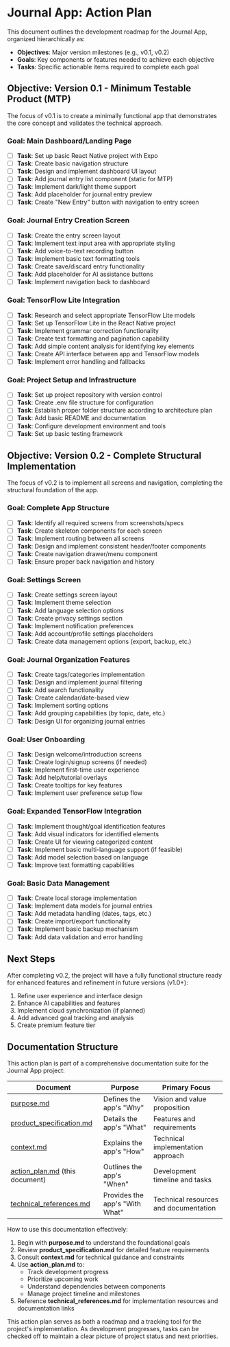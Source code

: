 # Journal App: Action Plan

This document outlines the development roadmap for the Journal App, organized hierarchically as:
- **Objectives**: Major version milestones (e.g., v0.1, v0.2)
- **Goals**: Key components or features needed to achieve each objective
- **Tasks**: Specific actionable items required to complete each goal

## Objective: Version 0.1 - Minimum Testable Product (MTP)

The focus of v0.1 is to create a minimally functional app that demonstrates the core concept and validates the technical approach.

### Goal: Main Dashboard/Landing Page
- [ ] **Task**: Set up basic React Native project with Expo
- [ ] **Task**: Create basic navigation structure
- [ ] **Task**: Design and implement dashboard UI layout
- [ ] **Task**: Add journal entry list component (static for MTP)
- [ ] **Task**: Implement dark/light theme support
- [ ] **Task**: Add placeholder for journal entry preview
- [ ] **Task**: Create "New Entry" button with navigation to entry screen

### Goal: Journal Entry Creation Screen
- [ ] **Task**: Create the entry screen layout
- [ ] **Task**: Implement text input area with appropriate styling
- [ ] **Task**: Add voice-to-text recording button
- [ ] **Task**: Implement basic text formatting tools
- [ ] **Task**: Create save/discard entry functionality
- [ ] **Task**: Add placeholder for AI assistance buttons
- [ ] **Task**: Implement navigation back to dashboard

### Goal: TensorFlow Lite Integration
- [ ] **Task**: Research and select appropriate TensorFlow Lite models
- [ ] **Task**: Set up TensorFlow Lite in the React Native project
- [ ] **Task**: Implement grammar correction functionality
- [ ] **Task**: Create text formatting and pagination capability
- [ ] **Task**: Add simple content analysis for identifying key elements
- [ ] **Task**: Create API interface between app and TensorFlow models
- [ ] **Task**: Implement error handling and fallbacks

### Goal: Project Setup and Infrastructure
- [ ] **Task**: Set up project repository with version control
- [ ] **Task**: Create .env file structure for configuration
- [ ] **Task**: Establish proper folder structure according to architecture plan
- [ ] **Task**: Add basic README and documentation
- [ ] **Task**: Configure development environment and tools
- [ ] **Task**: Set up basic testing framework

## Objective: Version 0.2 - Complete Structural Implementation

The focus of v0.2 is to implement all screens and navigation, completing the structural foundation of the app.

### Goal: Complete App Structure
- [ ] **Task**: Identify all required screens from screenshots/specs
- [ ] **Task**: Create skeleton components for each screen
- [ ] **Task**: Implement routing between all screens
- [ ] **Task**: Design and implement consistent header/footer components
- [ ] **Task**: Create navigation drawer/menu component
- [ ] **Task**: Ensure proper back navigation and history

### Goal: Settings Screen
- [ ] **Task**: Create settings screen layout
- [ ] **Task**: Implement theme selection
- [ ] **Task**: Add language selection options
- [ ] **Task**: Create privacy settings section
- [ ] **Task**: Implement notification preferences
- [ ] **Task**: Add account/profile settings placeholders
- [ ] **Task**: Create data management options (export, backup, etc.)

### Goal: Journal Organization Features
- [ ] **Task**: Create tags/categories implementation
- [ ] **Task**: Design and implement journal filtering
- [ ] **Task**: Add search functionality
- [ ] **Task**: Create calendar/date-based view
- [ ] **Task**: Implement sorting options
- [ ] **Task**: Add grouping capabilities (by topic, date, etc.)
- [ ] **Task**: Design UI for organizing journal entries

### Goal: User Onboarding
- [ ] **Task**: Design welcome/introduction screens
- [ ] **Task**: Create login/signup screens (if needed)
- [ ] **Task**: Implement first-time user experience
- [ ] **Task**: Add help/tutorial overlays
- [ ] **Task**: Create tooltips for key features
- [ ] **Task**: Implement user preference setup flow

### Goal: Expanded TensorFlow Integration
- [ ] **Task**: Implement thought/goal identification features
- [ ] **Task**: Add visual indicators for identified elements
- [ ] **Task**: Create UI for viewing categorized content
- [ ] **Task**: Implement basic multi-language support (if feasible)
- [ ] **Task**: Add model selection based on language
- [ ] **Task**: Improve text formatting capabilities

### Goal: Basic Data Management
- [ ] **Task**: Create local storage implementation
- [ ] **Task**: Implement data models for journal entries
- [ ] **Task**: Add metadata handling (dates, tags, etc.)
- [ ] **Task**: Create import/export functionality
- [ ] **Task**: Implement basic backup mechanism
- [ ] **Task**: Add data validation and error handling

## Next Steps

After completing v0.2, the project will have a fully functional structure ready for enhanced features and refinement in future versions (v1.0+):

1. Refine user experience and interface design
2. Enhance AI capabilities and features
3. Implement cloud synchronization (if planned)
4. Add advanced goal tracking and analysis
5. Create premium feature tier

## Documentation Structure

This action plan is part of a comprehensive documentation suite for the Journal App project:

| Document | Purpose | Primary Focus |
|----------|---------|---------------|
| [purpose.md](./purpose.md) | Defines the app's "Why" | Vision and value proposition |
| [product_specification.md](./product_specification.md) | Details the app's "What" | Features and requirements |
| [context.md](./context.md) | Explains the app's "How" | Technical implementation approach |
| [action_plan.md](./action_plan.md) (this document) | Outlines the app's "When" | Development timeline and tasks |
| [technical_references.md](./technical_references.md) | Provides the app's "With What" | Technical resources and documentation |

How to use this documentation effectively:

1. Begin with **purpose.md** to understand the foundational goals
2. Review **product_specification.md** for detailed feature requirements
3. Consult **context.md** for technical guidance and constraints
4. Use **action_plan.md** to:
   - Track development progress
   - Prioritize upcoming work
   - Understand dependencies between components
   - Manage project timeline and milestones
5. Reference **technical_references.md** for implementation resources and documentation links

This action plan serves as both a roadmap and a tracking tool for the project's implementation. As development progresses, tasks can be checked off to maintain a clear picture of project status and next priorities.